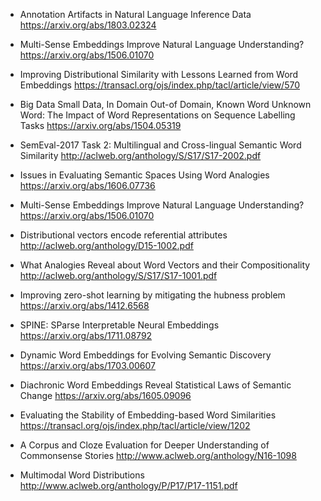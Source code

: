 * Annotation Artifacts in Natural Language Inference Data
https://arxiv.org/abs/1803.02324

* Multi-Sense Embeddings Improve Natural Language Understanding?
 https://arxiv.org/abs/1506.01070

* Improving Distributional Similarity with Lessons Learned from Word Embeddings
 https://transacl.org/ojs/index.php/tacl/article/view/570

* Big Data Small Data, In Domain Out-of Domain, Known Word Unknown Word: The Impact of Word Representations on Sequence Labelling Tasks
 https://arxiv.org/abs/1504.05319

* SemEval-2017 Task 2: Multilingual and Cross-lingual Semantic Word Similarity
 http://aclweb.org/anthology/S/S17/S17-2002.pdf

* Issues in Evaluating Semantic Spaces Using Word Analogies
 https://arxiv.org/abs/1606.07736

* Multi-Sense Embeddings Improve Natural Language Understanding?
 https://arxiv.org/abs/1506.01070

* Distributional vectors encode referential attributes
 http://aclweb.org/anthology/D15-1002.pdf

* What Analogies Reveal about Word Vectors and their Compositionality
 http://aclweb.org/anthology/S/S17/S17-1001.pdf

* Improving zero-shot learning by mitigating the hubness problem
 https://arxiv.org/abs/1412.6568

* SPINE: SParse Interpretable Neural Embeddings
 https://arxiv.org/abs/1711.08792

* Dynamic Word Embeddings for Evolving Semantic Discovery
 https://arxiv.org/abs/1703.00607

* Diachronic Word Embeddings Reveal Statistical Laws of Semantic Change
https://arxiv.org/abs/1605.09096

* Evaluating the Stability of Embedding-based Word Similarities
https://transacl.org/ojs/index.php/tacl/article/view/1202

* A Corpus and Cloze Evaluation for Deeper Understanding of
Commonsense Stories
http://www.aclweb.org/anthology/N16-1098

* Multimodal Word Distributions
http://www.aclweb.org/anthology/P/P17/P17-1151.pdf
